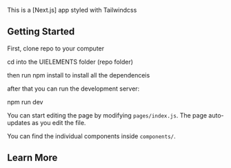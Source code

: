 This is a [Next.js] app styled with Tailwindcss 
## Getting Started

First, clone repo to your computer

cd into the UIELEMENTS folder (repo folder)

then run npm install to install all the dependenceis 

after that you can run the development server:

npm run dev


You can start editing the page by modifying `pages/index.js`. The page auto-updates as you edit the file.

You can find the individual components inside `components/`. 

## Learn More

